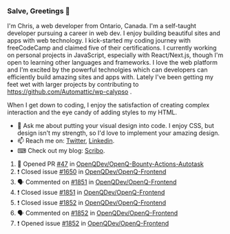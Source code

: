 ### Salve, Greetings 👋

I'm Chris, a web developer from Ontario, Canada. I'm a self-taught developer pursuing a career in web dev. I enjoy building beautiful sites and apps with web technology.
I kick-started my coding journey with freeCodeCamp and claimed five of their certifications.  I currently working on personal projects in JavaScript, especially with React/Next.js, though I'm open to learning other languages and frameworks. I love the web platform and I'm excited by the powerful technolgies which can developers can efficiently build amazing sites and apps with. Lately I've been getting my feet wet with larger projects by contributing to https://github.com/Automattic/wp-calypso .

When I get down to coding, I enjoy the satisfaction of creating complex interaction and the eye candy of adding styles to my HTML. 

- 💬 Ask me about putting your visual design into code. I enjoy CSS, but design isn't my strength, so I'd love to implement your amazing design.
- 📫 Reach me on: [Twitter](https://twitter.com/Christo28120856), [Linkedin](https://www.linkedin.com/in/christopher-stevers-07b9a5204/).
- ⌨ Check out my blog: [Scribo](https://christopherstevers.cf).
<!--
**Christopher-Stevers/Christopher-Stevers** is a ✨ _special_ ✨ repository because its `README.md` (this file) appears on your GitHub profile.

Here are some ideas to get you started:

- 🔭 I’m currently working on ...
- 🌱 I’m currently learning ...
- 👯 I’m looking to collaborate on ...
- 🤔 I’m looking for help with ...
- 😄 Pronouns: ...
- ⚡ Fun fact: ...
-->

<!--START_SECTION:activity-->
1. 💪 Opened PR [#47](https://github.com/OpenQDev/OpenQ-Bounty-Actions-Autotask/pull/47) in [OpenQDev/OpenQ-Bounty-Actions-Autotask](https://github.com/OpenQDev/OpenQ-Bounty-Actions-Autotask)
2. ❗️ Closed issue [#1650](https://github.com/OpenQDev/OpenQ-Frontend/issues/1650) in [OpenQDev/OpenQ-Frontend](https://github.com/OpenQDev/OpenQ-Frontend)
3. 🗣 Commented on [#1851](https://github.com/OpenQDev/OpenQ-Frontend/issues/1851) in [OpenQDev/OpenQ-Frontend](https://github.com/OpenQDev/OpenQ-Frontend)
4. ❗️ Closed issue [#1851](https://github.com/OpenQDev/OpenQ-Frontend/issues/1851) in [OpenQDev/OpenQ-Frontend](https://github.com/OpenQDev/OpenQ-Frontend)
5. ❗️ Closed issue [#1852](https://github.com/OpenQDev/OpenQ-Frontend/issues/1852) in [OpenQDev/OpenQ-Frontend](https://github.com/OpenQDev/OpenQ-Frontend)
6. 🗣 Commented on [#1852](https://github.com/OpenQDev/OpenQ-Frontend/issues/1852) in [OpenQDev/OpenQ-Frontend](https://github.com/OpenQDev/OpenQ-Frontend)
7. ❗️ Opened issue [#1852](https://github.com/OpenQDev/OpenQ-Frontend/issues/1852) in [OpenQDev/OpenQ-Frontend](https://github.com/OpenQDev/OpenQ-Frontend)
<!--END_SECTION:activity-->
